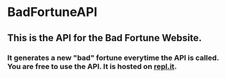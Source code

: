 # BadFortuneAPI

## This is the API for the Bad Fortune Website.
### It generates a new "bad" fortune everytime the API is called. You are free to use the API. It is hosted on [repl.it](https://repl.it).